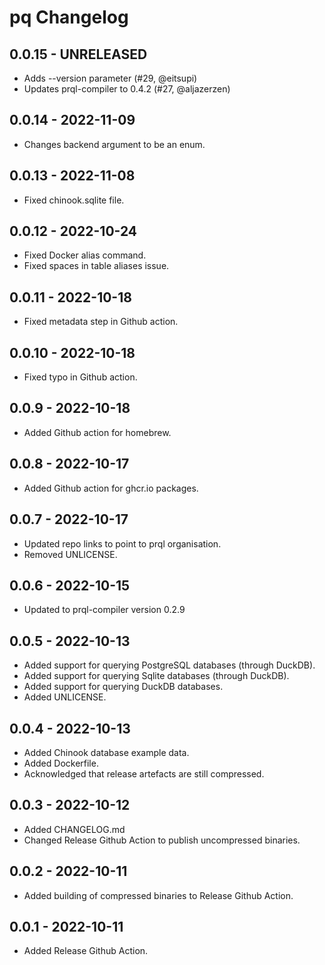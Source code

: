 # pq Changelog

## 0.0.15 - UNRELEASED

* Adds --version parameter (#29, @eitsupi)
* Updates prql-compiler to 0.4.2 (#27, @aljazerzen)

## 0.0.14 - 2022-11-09

* Changes backend argument to be an enum.

## 0.0.13 - 2022-11-08

* Fixed chinook.sqlite file.

## 0.0.12 - 2022-10-24

* Fixed Docker alias command.
* Fixed spaces in table aliases issue.

## 0.0.11 - 2022-10-18

* Fixed metadata step in Github action.

## 0.0.10 - 2022-10-18

* Fixed typo in Github action.

## 0.0.9 - 2022-10-18

* Added Github action for homebrew.

## 0.0.8 - 2022-10-17

* Added Github action for ghcr.io packages.

## 0.0.7 - 2022-10-17

* Updated repo links to point to prql organisation.
* Removed UNLICENSE.

## 0.0.6 - 2022-10-15

* Updated to prql-compiler version 0.2.9

## 0.0.5 - 2022-10-13

* Added support for querying PostgreSQL databases (through DuckDB).
* Added support for querying Sqlite databases (through DuckDB).
* Added support for querying DuckDB databases.
* Added UNLICENSE.

## 0.0.4 - 2022-10-13

* Added Chinook database example data.
* Added Dockerfile.
* Acknowledged that release artefacts are still compressed.

## 0.0.3 - 2022-10-12

* Added CHANGELOG.md
* Changed Release Github Action to publish uncompressed binaries.

## 0.0.2 - 2022-10-11

* Added building of compressed binaries to Release Github Action.

## 0.0.1 - 2022-10-11

* Added Release Github Action.
